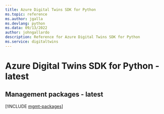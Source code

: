 ```yaml
---
title: Azure Digital Twins SDK for Python
ms.topic: reference
ms.author: jgalla
ms.devlang: python
ms.data: 09/13/2022
author: johngallardo
description: Reference for Azure Digital Twins SDK for Python
ms.service: digitaltwins
---
```

# Azure Digital Twins SDK for Python - latest

## Management packages - latest
[!INCLUDE [mgmt-packages](digital-twins-mgmt-index.md)]